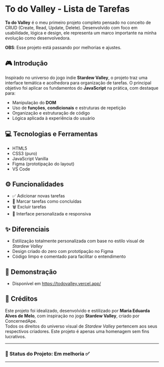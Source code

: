 # To do Valley - Lista de Tarefas

**To do Valley** é o meu primeiro projeto completo pensado no conceito de CRUD (Create, Read, Update, Delete). Desenvolvido com foco em usabilidade, lógica e design, ele representa um marco importante na minha evolução como desenvolvedora.

**OBS**: Esse projeto está passando por melhorias e ajustes. 

## 🎮 Introdução

Inspirado no universo do jogo indie **Stardew Valley**, o projeto traz uma interface temática e acolhedora para organização de tarefas. O principal objetivo foi aplicar os fundamentos do **JavaScript** na prática, com destaque para:

- Manipulação do **DOM**
- Uso de **funções**, **condicionais** e estruturas de repetição
- Organização e estruturação de código
- Lógica aplicada à experiência do usuário

## 💻 Tecnologias e Ferramentas

- HTML5
- CSS3 (puro)
- JavaScript Vanilla
- Figma (prototipação do layout)
- VS Code

## ⚙️ Funcionalidades

- ✅ Adicionar novas tarefas
- 📌 Marcar tarefas como concluídas
- 🗑️ Excluir tarefas
- 🎨 Interface personalizada e responsiva

## ✨ Diferenciais

- Estilização totalmente personalizada com base no estilo visual de *Stardew Valley*
- Design criado do zero com prototipação no Figma
- Código limpo e comentado para facilitar o entendimento

## 📸 Demonstração

- Disponível em <a>https://todovalley.vercel.app/</a>

## 🧠 Créditos

Este projeto foi idealizado, desenvolvido e estilizado por **Maria Eduarda Alves de Melo**, com inspiração no jogo **Stardew Valley**, criado por ConcernedApe.  
Todos os direitos do universo visual de *Stardew Valley* pertencem aos seus respectivos criadores. Este projeto é apenas uma homenagem sem fins lucrativos.

---

### 📁 Status do Projeto: Em melhoria ✅

---

